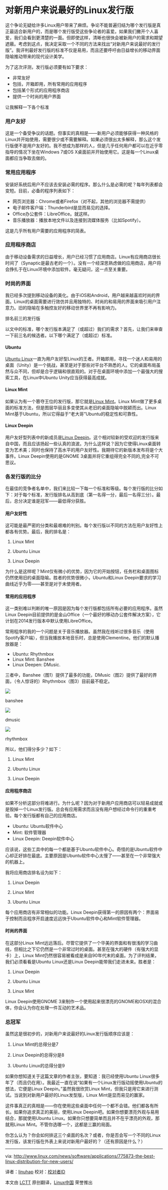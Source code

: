 对新用户来说最好的Linux发行版
================================================================================
这个争论无疑给许多Linux用户带来了麻烦。争论不能普遍归结为哪个发行版是真正最适合新用户的，而是哪个发行版受这些争论者的喜爱。如果我们撇开个人喜爱，我们会看到更清楚的一面。但即使这样，清晰也很快会被新用户的需求和期望遮蔽。考虑到这点，我决定采取一个不同的方法来找出“对新用户来说最好的发行版”。我评判最好发行版的标准不仅是易用，而且还要呼吁由日益增长的移动界面隐喻推动带来的现代设计美学。

为了这次评测，发行版必须要有如下要求：

- 非常友好
- 包括，开箱即用，所有常用的应用程序
- 包括某个形式的应用程序商店
- 提供一个时尚的用户界面

让我解释一下各个标准

### 用户友好 ###

这是一个备受争议的话题。但事实的真相是——新用户必须能够获得一种风格的Linux并开始使用，需要很少或不需要解释。如果必须很出太多解释，那么这个发行版便不是用户友好的。我不想成为那样的人，但是几乎任何用户都可以在近乎零指导的情况下坐在Windows 7或OS X桌面前并开始使用它。这是每一个Linux桌面都应当争取去做的。

### 常用应用程序 ###

安装好系统后用户不应该去安装必需的程序。那么什么是必需的呢？每年列表都会变短。目前，必备的程序列表如下：

- 网页浏览器：Chrome或者Firefox（对不起，其他的浏览器不需提供）
- 电子邮件客户端：Thunderbird是显而易见的选择。
- Office办公套件：LibreOffice。就这样。
- 音乐播放器：播放本地文件以及连接到流媒体服务（比如Spotify）。

这是几乎所有用户需要的应用程序的简表。

### 应用程序商店 ###

由于移动设备需求的日益增长，用户已经习惯了应用商店。Linux有应用商店很长时间了（Synaptic是最古老的一个）。没有一个经深思熟虑做的应用商店，用户将会挣扎于在Linux环境中添加软件。毫无疑问，这一点至关重要。

### 时尚的界面 ###

我已经多次提到移动设备的美化。由于iOS和Android，用户越来越喜欢时尚的界面。Linux的桌面需要进行效仿并且用独特的、时尚的和易用的界面来吸引用户注意力。旧的隐喻在多触控友好的移动世界里不再有影响力。

排名前三的发行版

以文中的标准，哪个发行版本满足了（或超过）我们的需求？首先，让我们来审查一下前三名的候选者。以下哪个满足了（或超过）标准。

#### Ubuntu ####

[Ubuntu Linux][1]一直为用户友好型Linux的王者。开箱即用，寻找一个迷人和易用的桌面（Unity）是一个挑战，甚至是对于那些对平台不熟悉的人。它的桌面布局虽然与众不同，但却是合乎逻辑和很直观的。对于在桌面环境中添加一个最强大的搜索工具，在Linux中Ubuntu Unity应当获得最高成就。

#### Linux Mint ####

如果认为有一个篡夺王位的发行版，那它就是[Linux Mint][2]。Linux Mint做了更多桌面的标准方法，但是图层华丽且多变使其从老旧的桌面隐喻中脱颖而出。Linux Mint基于Ubuntu，所以它得益于“老大哥”Ubuntu的稳定性和可靠性。

#### Linux Deepin ####

用户友好型列表中的新成员是[Linux Deepin][3]。这个相对较新的受欢迎的发行版来自中国，而且应该扬起一些认真的浪波。为什么这样说？因为它使得Linux桌面转变为艺术美；同时也保持了高水平的用户友好性。我期待它的新版本发布将是个大事件。Linux Deepin使用的是GNOME 3桌面并将它重组得完全不同的,完全不可思议。

### 各发行版的比分 ###

在最佳的竞争者名单中，我们来比较一下每一个标准和等级。每个发行版的比分如下：对于每个标准，发行版排名从高到底（第一名得一分，最后一名得三分）。最后，总分决定谁是冠军——最低得分获胜。

#### 用户友好性 ####

这可能是最严密的分类和最艰难的判别。每个发行版以不同的方法在用户友好性上都各有优势。最后，我的排名是：

1. Linux Mint

2. Ubuntu Linux

3. Linux Deepin

为什么是这样呢？Mint仅有微小的优势，因为它的开始按钮，任务栏和桌面图标仍然使用旧的桌面隐喻。胜者的优势很微小，Ubuntu和Linux Deepin要求的学习曲线近乎为零——甚至是对于未使用者。

#### 常用的应用程序 ####

这一类别难以判断的唯一原因是因为每个发行版都包括所有必要的应用程序。虽然Linux Deepin目前提供的是金山Office（一个最好的移动办公套件解决方案），它计划在2014发行版本中默认使用LibreOffice。

常用程序的我的一个问题是关于音乐播放器。虽然我在线听过很多音乐（使用Spotify客户端），但当我播放本地音乐时，总是使用Clementine。他们的默认播放器是：

- Ubuntu: Rhythmbox
- Linux Mint: Banshee
- Linux Deepen: DMusic.

三者中，Banshee（图1）提供了最多的功能，DMusic（图2）提供了最好的界面，（令人惊讶的）Rhythmbox（图3）目前最不稳定。

![](http://www.linux.com/images/stories/41373/banshee.png)

banshee

![](http://www.linux.com/images/stories/41373/dmusic.png)

dmusic

![](http://www.linux.com/images/stories/41373/rhythmbox.png)

rhythmbox

所以，他们得分多少？如下：

1. Linux Mint

2. Ubuntu Linux

3. Linux Deepin

#### 应用程序商店 ####

如果不分析这部分将难进行。为什么呢？因为对于新用户应用商店可以轻易成就或是毁掉一个Linux发行版。总会有应用需求而且没有用户想经过命令行的重重考验。每个发行版都有自己的应用商店。

- Ubuntu: Ubuntu软件中心
- Mint: 软件管理器
- Linux Deepin: Deepin软件中心

应该说，这些工具中的每一个都是基于Ubuntu软件中心。奇怪的是Ubuntu软件中心却正好排在最底。主要原因是Ubuntu软件中心太慢了——甚至在一个非常强大的机器上。

我将应用商店排名设为如下：

1. Linux Deepin

2. Linux Mint

3. Ubuntu Linux

每个应用商店有非常相似的功能。Linux Deepin获得第一的原因有两个：界面易于控制而且程序开启速度远远快于Ubuntu软件中心和Mint软件管理器。

#### 时尚的界面 ####

在这部分Linux Mint远远落后。尽管它提供了一个华美的界面和有很浅的学习曲线，但相比之下它仍然是一个非常过时的桌面。甚至在强大的硬件（有强大的显卡）上，Linux Mint仍然很容易被看成是来自90年代末的桌面。为了评判结果，我们必须看看是Ubuntu Linux还是Linux Deepin能带我们走进未来。胜者是：

1. Linux Deepin

2. Ubuntu Linux

3. Linux Mint

Linux Deepin使用GNOME 3来制作一个使用起来很漂亮的GNOME和OSX的混合体，你会认为你在处理一件互动的艺术品。

### 总冠军 ###

虽然这是很初步的，对新用户来说最好的Linux发行版顺序应该是：

1. Linux Mint的总得分是7

2. Linux Deepin的总得分是8

3. Ubuntu Linux的总得分是9

如果你想知道关于这篇文章的作者主张，要知道：我已经使用Ubuntu Linux很多年了（而且仍在用）。我最近一直在说“如果有一个Linux发行版动摇使用Ubuntu的想法，它便是Linux Deepin。”虽然我很欣赏Linux Mint，但我只是用它来进行测试。当说到对新用户最好的Linux发型版，Linux Mint是显而易见的赢家。

这件事真正的真相是——你在使用这些桌面中任何一个都不会错。他们都各有所长。如果你追求真正的美丽，使用Linux Deepin吧。如果你想要漂亮外观与易用结合，那就使用Ubuntu Linux。如果你只想要简单而且并不在乎漂亮的外观，那就用Linux Mint。不管你选哪一个，这都是三赢的局面。

你怎么认为？你会如何排这三个桌面的名次？或者，你是否会写一个不同的Linux发行版，该发行版在外表上来说对新用户最好的？（还有原因是什么？）

--------------------------------------------------------------------------------

via: http://www.linux.com/news/software/applications/775873-the-best-linux-distribution-for-new-users/

译者：[linuhap](https://github.com/linuhap) 校对：[校对者ID](https://github.com/校对者ID)

本文由 [LCTT](https://github.com/LCTT/TranslateProject) 原创翻译，[Linux中国](http://linux.cn/) 荣誉推出

[1]:http://www.ubuntu.com/
[2]:http://www.linuxmint.com/
[3]:http://www.linuxdeepin.com/index.en.html